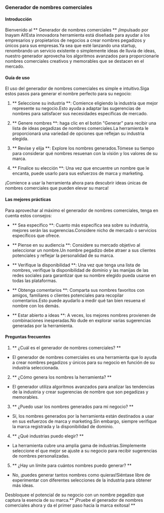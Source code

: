 ### Generador de nombres comerciales

#### Introducción
Bienvenido al ** Generador de nombres comerciales ** ¡Impulsado por Inayam AI!Esta innovadora herramienta está diseñada para ayudar a los empresarios y propietarios de negocios a crear nombres pegadizos y únicos para sus empresas.Ya sea que esté lanzando una startup, renombrando un servicio existente o simplemente ideas de lluvia de ideas, nuestro generador aprovecha los algoritmos avanzados para proporcionarle nombres comerciales creativos y memorables que se destacen en el mercado.

#### Guía de uso
El uso del generador de nombres comerciales es simple e intuitivo.Siga estos pasos para generar el nombre perfecto para su negocio:

1. ** Seleccione su industria **: Comience eligiendo la industria que mejor represente su negocio.Esto ayuda a adaptar las sugerencias de nombres para satisfacer sus necesidades específicas de mercado.

2. ** Genere nombres **: haga clic en el botón "Generar" para recibir una lista de ideas pegadizas de nombres comerciales.La herramienta le proporcionará una variedad de opciones que reflejan su industria elegida.

3. ** Revise y elija **: Explore los nombres generados.Tómese su tiempo para considerar qué nombres resuenan con la visión y los valores de su marca.

4. ** Finalice su elección **: Una vez que encuentre un nombre que le encanta, puede usarlo para sus esfuerzos de marca y marketing.

¡Comience a usar la herramienta ahora para descubrir ideas únicas de nombres comerciales que pueden elevar su marca!

#### Las mejores prácticas
Para aprovechar al máximo el generador de nombres comerciales, tenga en cuenta estos consejos:

- ** Sea específico **: Cuanto más específica sea sobre su industria, mejores serán las sugerencias.Considere nicho de mercado o servicios específicos que ofrece.

- ** Piense en su audiencia **: Considere su mercado objetivo al seleccionar un nombre.Un nombre pegadizo debe atraer a sus clientes potenciales y reflejar la personalidad de su marca.

- ** Verifique la disponibilidad **: Una vez que tenga una lista de nombres, verifique la disponibilidad de dominio y las manijas de las redes sociales para garantizar que su nombre elegido pueda usarse en todas las plataformas.

- ** Obtenga comentarios **: Comparta sus nombres favoritos con amigos, familiares o clientes potenciales para recopilar comentarios.Esto puede ayudarlo a medir qué tan bien resuena el nombre con los demás.

- ** Estar abierto a ideas **: A veces, los mejores nombres provienen de combinaciones inesperadas.No dude en explorar varias sugerencias generadas por la herramienta.

#### Preguntas frecuentes

1. ** ¿Cuál es el generador de nombres comerciales? **
- El generador de nombres comerciales es una herramienta que lo ayuda a crear nombres pegadizos y únicos para su negocio en función de su industria seleccionada.

2. ** ¿Cómo genera los nombres la herramienta? **
- El generador utiliza algoritmos avanzados para analizar las tendencias de la industria y crear sugerencias de nombre que son pegadizas y memorables.

3. ** ¿Puedo usar los nombres generados para mi negocio? **
- Sí, los nombres generados por la herramienta están destinados a usar en sus esfuerzos de marca y marketing.Sin embargo, siempre verifique la marca registrada y la disponibilidad de dominio.

4. ** ¿Qué industrias puedo elegir? **
- La herramienta cubre una amplia gama de industrias.Simplemente seleccione el que mejor se ajuste a su negocio para recibir sugerencias de nombres personalizadas.

5. ** ¿Hay un límite para cuántos nombres puedo generar? **
- No, ¡puedes generar tantos nombres como quieras!Siéntase libre de experimentar con diferentes selecciones de la industria para obtener más ideas.

Desbloquee el potencial de su negocio con un nombre pegadizo que captura la esencia de su marca.** ¡Pruebe el generador de nombres comerciales ahora y da el primer paso hacia la marca exitosa! **